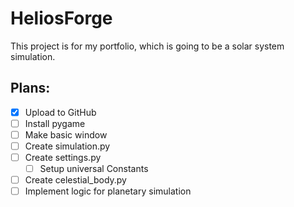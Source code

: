 # HeliosForge

This project is for my portfolio, which is going to be a solar system simulation.

## Plans:

 - [x] Upload to GitHub
 - [ ] Install pygame
 - [ ] Make basic window
 - [ ] Create simulation.py
 - [ ] Create settings.py
    - [ ] Setup universal Constants
 - [ ] Create celestial_body.py
 - [ ] Implement logic for planetary simulation
